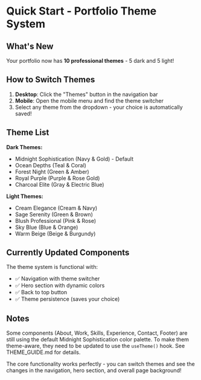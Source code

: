# Quick Start - Portfolio Theme System

## What's New

Your portfolio now has **10 professional themes** - 5 dark and 5 light!

## How to Switch Themes

1. **Desktop**: Click the "Themes" button in the navigation bar
2. **Mobile**: Open the mobile menu and find the theme switcher
3. Select any theme from the dropdown - your choice is automatically saved!

## Theme List

**Dark Themes:**
- Midnight Sophistication (Navy & Gold) - Default
- Ocean Depths (Teal & Coral)
- Forest Night (Green & Amber)
- Royal Purple (Purple & Rose Gold)
- Charcoal Elite (Gray & Electric Blue)

**Light Themes:**
- Cream Elegance (Cream & Navy)
- Sage Serenity (Green & Brown)
- Blush Professional (Pink & Rose)
- Sky Blue (Blue & Orange)
- Warm Beige (Beige & Burgundy)

## Currently Updated Components

The theme system is functional with:
- ✅ Navigation with theme switcher
- ✅ Hero section with dynamic colors
- ✅ Back to top button
- ✅ Theme persistence (saves your choice)

## Notes

Some components (About, Work, Skills, Experience, Contact, Footer) are still using the default Midnight Sophistication color palette. To make them theme-aware, they need to be updated to use the `useTheme()` hook. See THEME_GUIDE.md for details.

The core functionality works perfectly - you can switch themes and see the changes in the navigation, hero section, and overall page background!
